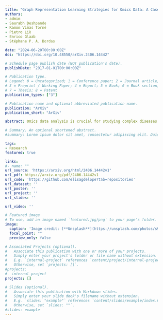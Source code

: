 ```yaml
---
title: "Graph Representation Learning Strategies for Omics Data: A Case Study on Parkinson’s Disease"
authors:
- admin
- Saurabh Deshpande
- Ramón Viñas Torné
- Pietro Liò
- Enrico Glaab
- Stéphane P. A. Bordas

date: "2024-06-20T00:00:00Z"
doi: "https://doi.org/10.48550/arXiv.2406.14442"

# Schedule page publish date (NOT publication's date).
publishDate: "2017-01-01T00:00:00Z"

# Publication type.
# Legend: 0 = Uncategorized; 1 = Conference paper; 2 = Journal article;
# 3 = Preprint / Working Paper; 4 = Report; 5 = Book; 6 = Book section;
# 7 = Thesis; 8 = Patent
publication_types: ["3"]

# Publication name and optional abbreviated publication name.
publication: "ArXiv"
publication_short: "ArXiv"

abstract: Omics data analysis is crucial for studying complex diseases, but its high dimensionality and heterogeneity challenge classical statistical and machine learning methods. Graph neural networks have emerged as promising alternatives, yet the optimal strategies for their design and optimization in real-world biomedical challenges remain unclear. This study evaluates various graph representation learning models for case-control classification using high-throughput biological data from Parkinson's disease and control samples. We compare topologies derived from sample similarity networks and molecular interaction networks, including protein-protein and metabolite-metabolite interactions (PPI, MMI). Graph Convolutional Network (GCNs), Chebyshev spectral graph convolution (ChebyNet), and Graph Attention Network (GAT), are evaluated alongside advanced architectures like graph transformers, the graph U-net, and simpler models like multilayer perceptron (MLP). These models are systematically applied to transcriptomics and metabolomics data independently. Our comparative analysis highlights the benefits and limitations of various architectures in extracting patterns from omics data, paving the way for more accurate and interpretable models in biomedical research.

# Summary. An optional shortened abstract.
#summary: Lorem ipsum dolor sit amet, consectetur adipiscing elit. Duis posuere tellus ac convallis placerat. Proin tincidunt magna sed ex sollicitudin condimentum.

tags:
- Research
featured: true

links:
#- name: ""
url_source: 'https://arxiv.org/html/2406.14442v1'
url_pdf: https://arxiv.org/pdf/2406.14442v1
url_code: 'https://github.com/elisagdelope?tab=repositories'
url_dataset: ''
url_poster: ''
url_project: ''
url_slides: ''

url_video: ''

# Featured image
# To use, add an image named `featured.jpg/png` to your page's folder. 
image:
  caption: 'Image credit: [**Unsplash**](https://unsplash.com/photos/s9CC2SKySJM)'
  focal_point: ""
  preview_only: false

# Associated Projects (optional).
#   Associate this publication with one or more of your projects.
#   Simply enter your project's folder or file name without extension.
#   E.g. `internal-project` references `content/project/internal-project/index.md`.
#   Otherwise, set `projects: []`.
#projects:
#- internal-project
projects: []

# Slides (optional).
#   Associate this publication with Markdown slides.
#   Simply enter your slide deck's filename without extension.
#   E.g. `slides: "example"` references `content/slides/example/index.md`.
#   Otherwise, set `slides: ""`.
#slides: example
---
```


